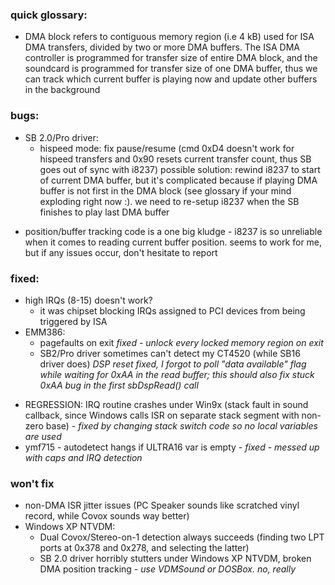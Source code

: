 ### quick glossary:

* DMA block refers to contiguous memory region (i.e 4 kB) used for ISA DMA transfers, divided by two or more DMA buffers. The ISA DMA controller is programmed for transfer size of entire DMA block, and the soundcard is programmed for transfer size of one DMA buffer, thus we can track which current buffer is playing now and update other buffers in the background



### bugs:

 - SB 2.0/Pro driver:
    - hispeed mode: fix pause/resume (cmd 0xD4 doesn't work for hispeed transfers and 0x90 resets current transfer count, thus SB goes out of sync with i8237)
      possible solution: rewind i8237 to start of current DMA buffer, but it's complicated because if playing DMA buffer is not first in the DMA block (see glossary if your mind exploding right now :). we need to re-setup i8237 when the SB finishes to play last DMA buffer

* position/buffer tracking code is a one big kludge - i8237 is so unreliable when it comes to reading current buffer position. seems to work for me, but if any issues occur, don't hesitate to report

### fixed:

 - high IRQs (8-15) doesn't work?
   - it was chipset blocking IRQs assigned to PCI devices from being triggered by ISA
 - EMM386:
   - pagefaults on exit *fixed - unlock every locked memory region on exit*
   - SB2/Pro driver sometimes can't detect my CT4520 (while SB16 driver does) *DSP reset fixed, I forgot to poll "data available" flag while waiting for 0xAA in the read buffer; this should also fix stuck 0xAA bug in the first sbDspRead() call*  

* REGRESSION: IRQ routine crashes under Win9x (stack fault in sound callback, since Windows calls ISR on separate stack segment with non-zero base) - *fixed by changing stack switch code so no local variables are used*
* ymf715 - autodetect hangs if ULTRA16 var is empty - *fixed - messed up with caps and IRQ detection*

### won't fix

- non-DMA ISR jitter issues (PC Speaker sounds like scratched vinyl record, while Covox sounds way better)
- Windows XP NTVDM:
  - Dual Covox/Stereo-on-1 detection always succeeds (finding two LPT ports at 0x378 and 0x278, and selecting the latter)
  - SB 2.0 driver horribly stutters under Windows XP NTVDM, broken DMA position tracking - *use VDMSound or DOSBox. no, really*
